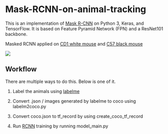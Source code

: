 # Mask-RCNN-on-animal-tracking

This is an implementation of [Mask R-CNN](https://arxiv.org/abs/1703.06870) on Python 3, Keras, and TensorFlow. It is based on Feature Pyramid Network (FPN) and a ResNet101 backbone.

Masked RCNN applied on [CD1 white mouse](https://www.criver.com/sites/default/files/resources/CD-1IGSMouseModelInformationSheet.pdf) and [C57 black mouse](https://www.jax.org/strain/000664)

![](/images/maskedrcnn_mice.gif)	


## Workflow

There are multiple ways to do this. Below is one of it.

1. Label the animals using [labelme](https://github.com/wkentaro/labelme)

2. Convert .json / images generated by labelme to coco using labelm2coco.py

3. Convert coco.json to tf_record by using create_coco_tf_record

4. Run [RCNN](https://github.com/matterport/Mask_RCNN) training by running model_main.py
